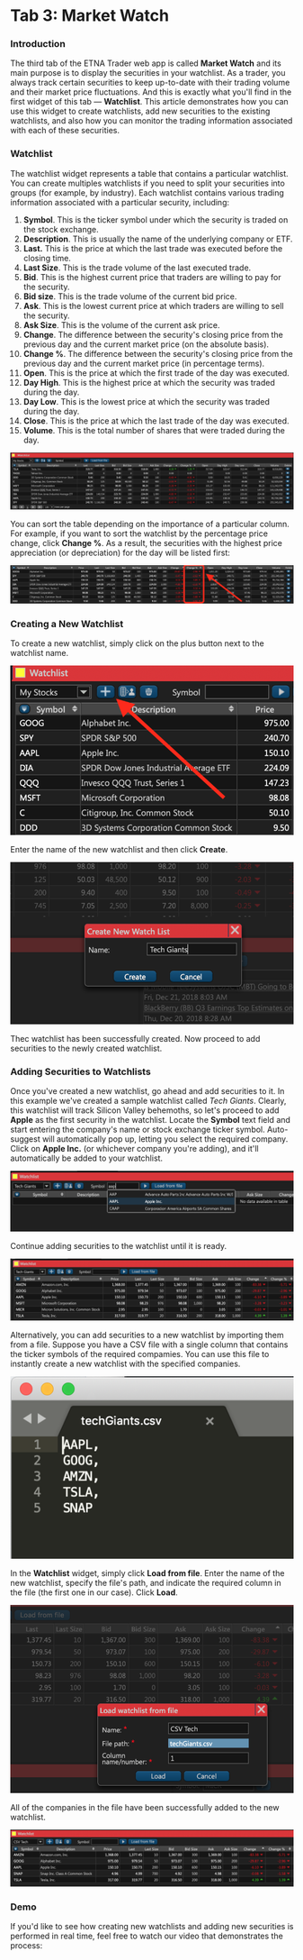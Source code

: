 # Tab 3: Market Watch

### Introduction

The third tab of the ETNA Trader web app is called **Market Watch** and its main purpose is to display the securities in your watchlist. As a trader, you always track certain securities to keep up-to-date with their trading volume and their market price fluctuations. And this is exactly what you'll find in the first widget of this tab — **Watchlist**. This article demonstrates how you can use this widget to create watchlists, add new securities to the existing watchlists, and also how you can monitor the trading information associated with each of these securities. 

### Watchlist

The watchlist widget represents a table that contains a particular watchlist. You can create multiples watchlists if you need to split your securities into groups \(for example, by industry\). Each watchlist contains various trading information associated with a particular security, including:

1. **Symbol**. This is the ticker symbol under which the security is traded on the stock exchange. 
2. **Description**. This is usually the name of the underlying company or ETF.
3. **Last.** This is the price at which the last trade was executed before the closing time.
4. **Last Size**. This is the trade volume of the last executed trade.
5. **Bid**. This is the highest current price that traders are willing to pay for the security.
6. **Bid size**. This is the trade volume of the current bid price.
7. **Ask**. This is the lowest current price at which traders are willing to sell the security.
8. **Ask Size**. This is the volume of the current ask price.
9. **Change**. The difference between the security's closing price from the previous day and the current market price \(on the absolute basis\).
10. **Change %**. The difference between the security's closing price from the previous day and the current market price \(in percentage terms\).
11. **Open**. This is the price at which the first trade of the day was executed.
12. **Day High**. This is the highest price at which the security was traded during the day. 
13. **Day Low**. This is the lowest price at which the security was traded during the day.  
14. **Close**. This is the price at which the last trade of the day was executed.
15. **Volume**. This is the total number of shares that were traded during the day.

![](../../.gitbook/assets/screenshot-2018-12-23-at-18.15.33.png)

You can sort the table depending on the importance of a particular column. For example, if you want to sort the watchlist by the percentage price change, click **Change %**. As a result, the securities with the highest price appreciation \(or depreciation\) for the day will be listed first:

![](../../.gitbook/assets/screenshot-2018-12-23-at-22.21.03.png)

### Creating a New Watchlist

To create a new watchlist, simply click on the plus button next to the watchlist name.

![](../../.gitbook/assets/screenshot-2018-12-23-at-22.28.57.png)

Enter the name of the new watchlist and then click **Create**.

![](../../.gitbook/assets/screenshot-2018-12-23-at-22.30.44.png)

Thec watchlist has been successfully created. Now proceed to add securities to the newly created watchlist.

### Adding Securities to Watchlists

Once you've created a new watchlist, go ahead and add securities to it. In this example we've created a sample watchlist called _Tech Giants_. Clearly, this watchlist will track Silicon Valley behemoths, so let's proceed to add **Apple** as the first security in the watchlist. Locate the **Symbol** text field and start entering the company's name or stock exchange ticker symbol. Auto-suggest will automatically pop up, letting you select the required company. Click on **Apple Inc.** \(or whichever company you're adding\), and it'll automatically be added to your watchlist.

![](../../.gitbook/assets/screenshot-2018-12-23-at-22.33.56.png)

Continue adding securities to the watchlist until it is ready.

![](../../.gitbook/assets/screenshot-2018-12-23-at-22.42.35.png)

Alternatively, you can add securities to a new watchlist by importing them from a file. Suppose you have a CSV file with a single column that contains the ticker symbols of the required compamies. You can use this file to instantly create a new watchlist with the specified companies.

![](../../.gitbook/assets/screenshot-2018-12-23-at-22.46.22.png)

In the **Watchlist** widget, simply click **Load from file**. Enter the name of the new watchlist, specify the file's path, and indicate the required column in the file \(the first one in our case\). Click **Load**.

![](../../.gitbook/assets/screenshot-2018-12-23-at-22.47.19.png)

All of the companies in the file have been successfully added to the new watchlist. 

![](../../.gitbook/assets/screenshot-2018-12-23-at-22.47.51.png)

### Demo

If you'd like to see how creating new watchlists and adding new securities is performed in real time, feel free to watch our video that demonstrates the process:



